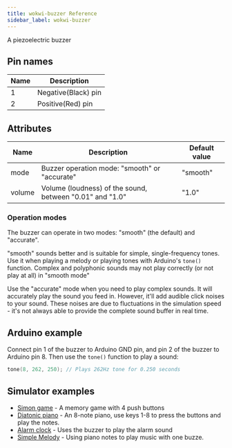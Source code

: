 ```yaml
---
title: wokwi-buzzer Reference
sidebar_label: wokwi-buzzer
---
```


A piezoelectric buzzer

<wokwi-buzzer />

## Pin names

| Name | Description |
| ---- | ----------- |
| 1    | Negative(Black) pin   |
| 2    | Positive(Red) pin  |

## Attributes

| Name   | Description                                              | Default value |
| ------ | -------------------------------------------------------- | ------------- |
| mode   | Buzzer operation mode: "smooth" or "accurate"            | "smooth"      |
| volume | Volume (loudness) of the sound, between "0.01" and "1.0" | "1.0"         |

### Operation modes

The buzzer can operate in two modes: "smooth" (the default) and "accurate".

"smooth" sounds better and is suitable for simple, single-frequency tones. Use it
when playing a melody or playing tones with Arduino's `tone()` function. Complex and
polyphonic sounds may not play correctly (or not play at all) in "smooth mode"

Use the "accurate" mode when you need to play complex sounds. It will accurately play
the sound you feed in. However, it'll add audible click noises to your sound. These noises
are due to fluctuations in the simulation speed - it's not always able to provide the complete
sound buffer in real time.

## Arduino example

Connect pin 1 of the buzzer to Arduino GND pin, and pin 2 of the buzzer to Arduino pin 8. Then use the `tone()` function to play a sound:

```cpp
tone(8, 262, 250); // Plays 262Hz tone for 0.250 seconds
```

## Simulator examples

- [Simon game](https://wokwi.com/projects/344891334169985618) - A memory game with 4 push buttons
- [Diatonic piano](https://wokwi.com/projects/291958456169005577) - An 8-note piano, use keys 1-8 to press the buttons and play the notes.
- [Alarm clock](https://wokwi.com/projects/297787059514376717) - Uses the buzzer to play the alarm sound
- [Simple Melody](https://wokwi.com/projects/375610092996276225) - Using piano notes to play music with one buzze.
